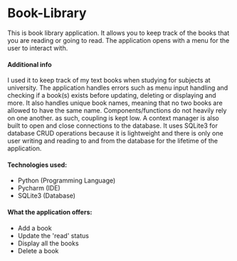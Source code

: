 # Book-Library

This is book library application. It allows you to keep track of the books that you are reading or going to read. The application opens with a menu for the user to interact with.

#### Additional info
I used it to keep track of my text books when studying for subjects at university. The application handles errors such as menu input handling and checking if a book(s) exists before updating, deleting or displaying and more. It also handles unique book names, meaning that no two books are allowed to have the same name. 
Components/functions do not heavily rely on one another. as such, coupling is kept low. A context manager is also built to open and close connections to the database. It uses SQLite3 for database CRUD operations
because it is lightweight and there is only one user writing and reading to and from the database for the lifetime of the application.

#### Technologies used:
- Python (Programming Language)
- Pycharm (IDE)
- SQLite3 (Database)

#### What the application offers:
- Add a book
- Update the 'read' status 
- Display all the books
- Delete a book
